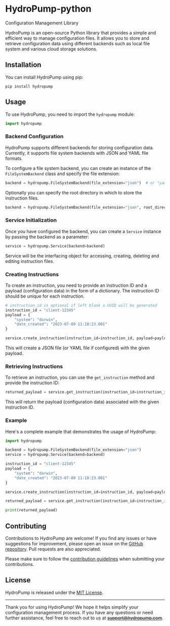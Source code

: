 # HydroPump-python
Configuration Management Library

HydroPump is an open-source Python library that provides a simple and efficient way to manage configuration files. It allows you to store and retrieve configuration data using different backends such as local file system and various cloud storage solutions.

## Installation

You can install HydroPump using pip:

```shell
pip install hydropump
```

## Usage

To use HydroPump, you need to import the `hydropump` module:

```python
import hydropump
```

### Backend Configuration

HydroPump supports different backends for storing configuration data. Currently, it supports file system backends with JSON and YAML file formats.

To configure a file system backend, you can create an instance of the `FileSystemBackend` class and specify the file extension:

```python
backend = hydropump.FileSystemBackend(file_extension="json")  # or "yaml"
```

Optionally you can specify the root directory in which to store the instruction files.

```python
backend = hydropump.FileSystemBackend(file_extension="json", root_directory="path/to/dir")
```

### Service Initialization

Once you have configured the backend, you can create a `Service` instance by passing the backend as a parameter:

```python
service = hydropump.Service(backend=backend)
```

Service will be the interfacing object for accessing, creating, deleting and editing instruction files.

### Creating Instructions

To create an instruction, you need to provide an instruction ID and a payload (configuration data) in the form of a dictionary. The instruction ID should be unique for each instruction.

```python
# instruction_id is optional if left blank a UUID will be generated
instruction_id = "client-12345"
payload = {
    "system": "darwin",
    "date_created": "2023-07-09 11:18:23.001"
}

service.create_instruction(instruction_id=instruction_id, payload=payload)
```

This will create a JSON file (or YAML file if configured) with the given payload.

### Retrieving Instructions

To retrieve an instruction, you can use the `get_instruction` method and provide the instruction ID:

```python
returned_payload = service.get_instruction(instruction_id=instruction_id)
```

This will return the payload (configuration data) associated with the given instruction ID.

### Example

Here's a complete example that demonstrates the usage of HydroPump:

```python
import hydropump

backend = hydropump.FileSystemBackend(file_extension="json")
service = hydropump.Service(backend=backend)

instruction_id = "client-12345"
payload = {
    "system": "darwin",
    "date_created": "2023-07-09 11:18:23.001"
}

service.create_instruction(instruction_id=instruction_id, payload=payload)

returned_payload = service.get_instruction(instruction_id=instruction_id)

print(returned_payload)
```

## Contributing

Contributions to HydroPump are welcome! If you find any issues or have suggestions for improvement, please open an issue on the [GitHub repository](https://github.com/mvecchione145/hydropump). Pull requests are also appreciated.

Please make sure to follow the [contribution guidelines](docs/CONTRIBUTING.md) when submitting your contributions.

## License

HydroPump is released under the [MIT License](LICENSE).

---

Thank you for using HydroPump! We hope it helps simplify your configuration management process. If you have any questions or need further assistance, feel free to reach out to us at ~~[support@hydropump.com](mailto:support@hydropump.com)~~.